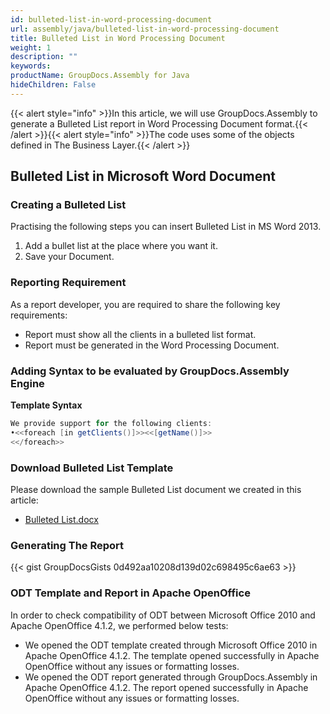 ```yaml
---
id: bulleted-list-in-word-processing-document
url: assembly/java/bulleted-list-in-word-processing-document
title: Bulleted List in Word Processing Document
weight: 1
description: ""
keywords: 
productName: GroupDocs.Assembly for Java
hideChildren: False
---
```

{{< alert style="info" >}}In this article, we will use GroupDocs.Assembly to generate a Bulleted List report in Word Processing Document format.{{< /alert >}}{{< alert style="info" >}}The code uses some of the objects defined in The Business Layer.{{< /alert >}}

## Bulleted List in Microsoft Word Document

### Creating a Bulleted List

Practising the following steps you can insert Bulleted List in MS Word 2013.

1.  Add a bullet list at the place where you want it.
2.  Save your Document.

### Reporting Requirement

As a report developer, you are required to share the following key requirements:

*   Report must show all the clients in a bulleted list format.
*   Report must be generated in the Word Processing Document.

### Adding Syntax to be evaluated by GroupDocs.Assembly Engine

**Template Syntax**

```java
We provide support for the following clients:
•<<foreach [in getClients()]>><<[getName()]>>
<</foreach>>


```

### Download Bulleted List Template

Please download the sample Bulleted List document we created in this article:

*   [Bulleted List.docx](https://github.com/groupdocs-assembly/GroupDocs.Assembly-for-Java/blob/master/Examples/GroupDocs.Assembly.Examples.Java/Data/Storage/Word%20Templates/Bulleted%20List.docx?raw=true)

### Generating The Report

{{< gist GroupDocsGists 0d492aa10208d139d02c698495c6ae63 >}}



### ODT Template and Report in Apache OpenOffice

In order to check compatibility of ODT between Microsoft Office 2010 and Apache OpenOffice 4.1.2, we performed below tests:

*   We opened the ODT template created through Microsoft Office 2010 in Apache OpenOffice 4.1.2. The template opened successfully in Apache OpenOffice without any issues or formatting losses.
*   We opened the ODT report generated through GroupDocs.Assembly in Apache OpenOffice 4.1.2. The report opened successfully in Apache OpenOffice without any issues or formatting losses.
